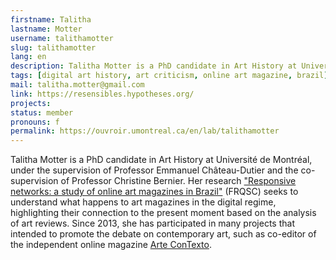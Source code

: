 ```yaml
---
firstname: Talitha
lastname: Motter
username: talithamotter
slug: talithamotter
lang: en
description: Talitha Motter is a PhD candidate in Art History at Université de Montréal.
tags: [digital art history, art criticism, online art magazine, brazil]
mail: talitha.motter@gmail.com
link: https://resensibles.hypotheses.org/
projects: 
status: member
pronouns: f
permalink: https://ouvroir.umontreal.ca/en/lab/talithamotter
---
```


Talitha Motter is a PhD candidate in Art History at Université de Montréal, under the supervision of Professor Emmanuel Château-Dutier and the co-supervision of Professor Christine Bernier. Her research ["Responsive networks: a study of online art magazines in Brazil"](https://resensibles.hypotheses.org/) (FRQSC) seeks to understand what happens to art magazines in the digital regime, highlighting their connection to the present moment based on the analysis of art reviews. Since 2013, she has participated in many projects that intended to promote the debate on contemporary art, such as co-editor of the independent online magazine [Arte ConTexto](https://artcontexto.com.br/).
